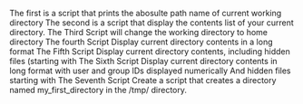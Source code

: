 The first is a script that prints the abosulte path name of current working directory 
The second is a script that display the contents list of your current directory.
The Third Script will change the working directory to home directory
The fourth Script Display current directory contents in a long format
The Fifth Script Display current directory contents, including hidden files (starting with
The Sixth Script Display current directory contents in long format with user and group IDs displayed numerically And hidden files starting with
The Seventh Script Create a script that creates a directory named my_first_directory in the /tmp/ directory. 
